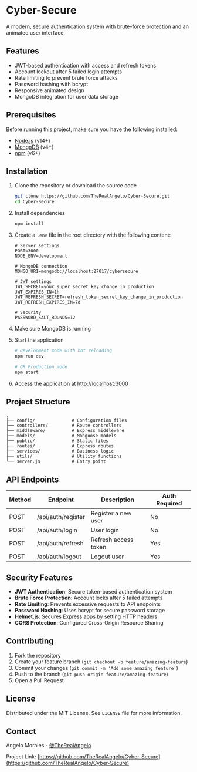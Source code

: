 # Cyber-Secure

A modern, secure authentication system with brute-force protection and an animated user interface.

## Features

-  JWT-based authentication with access and refresh tokens
-  Account lockout after 5 failed login attempts
-  Rate limiting to prevent brute force attacks  
-  Password hashing with bcrypt
-  Responsive animated design
-  MongoDB integration for user data storage

## Prerequisites

Before running this project, make sure you have the following installed:
- [Node.js](https://nodejs.org/) (v14+)
- [MongoDB](https://www.mongodb.com/try/download/community) (v4+)
- [npm](https://www.npmjs.com/) (v6+)

## Installation

1. Clone the repository or download the source code
   ```bash
   git clone https://github.com/TheRealAngelo/Cyber-Secure.git
   cd Cyber-Secure
   ```

2. Install dependencies
   ```bash
   npm install
   ```

3. Create a `.env` file in the root directory with the following content:
   ```env
   # Server settings
   PORT=3000
   NODE_ENV=development

   # MongoDB connection
   MONGO_URI=mongodb://localhost:27017/cybersecure

   # JWT settings
   JWT_SECRET=your_super_secret_key_change_in_production
   JWT_EXPIRES_IN=1h
   JWT_REFRESH_SECRET=refresh_token_secret_key_change_in_production
   JWT_REFRESH_EXPIRES_IN=7d

   # Security
   PASSWORD_SALT_ROUNDS=12
   ```

4. Make sure MongoDB is running

5. Start the application
   ```bash
   # Development mode with hot reloading
   npm run dev
   
   # OR Production mode
   npm start
   ```

6. Access the application at [http://localhost:3000](http://localhost:3000)

## Project Structure

```
.
├── config/              # Configuration files
├── controllers/         # Route controllers
├── middleware/          # Express middleware
├── models/              # Mongoose models
├── public/              # Static files
├── routes/              # Express routes
├── services/            # Business logic
├── utils/               # Utility functions
└── server.js            # Entry point
```

## API Endpoints

| Method | Endpoint            | Description                | Auth Required |
|--------|---------------------|----------------------------|--------------|
| POST   | /api/auth/register  | Register a new user        | No           |
| POST   | /api/auth/login     | User login                 | No           |
| POST   | /api/auth/refresh   | Refresh access token       | Yes          |
| POST   | /api/auth/logout    | Logout user                | Yes          |

## Security Features

- **JWT Authentication**: Secure token-based authentication system
- **Brute Force Protection**: Account locks after 5 failed attempts
- **Rate Limiting**: Prevents excessive requests to API endpoints
- **Password Hashing**: Uses bcrypt for secure password storage
- **Helmet.js**: Secures Express apps by setting HTTP headers
- **CORS Protection**: Configured Cross-Origin Resource Sharing

## Contributing

1. Fork the repository
2. Create your feature branch (`git checkout -b feature/amazing-feature`)
3. Commit your changes (`git commit -m 'Add some amazing feature'`)
4. Push to the branch (`git push origin feature/amazing-feature`)
5. Open a Pull Request

## License

Distributed under the MIT License. See `LICENSE` file for more information.

## Contact

Angelo Morales - [@TheRealAngelo](https://github.com/TheRealAngelo)

Project Link: [https://github.com/TheRealAngelo/Cyber-Secure](https://github.com/TheRealAngelo/Cyber-Secure)